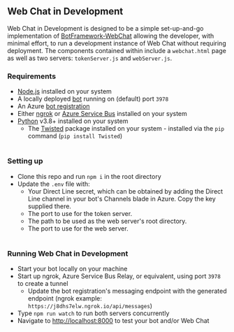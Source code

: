 ## Web Chat in Development

Web Chat in Development is designed to be a simple set-up-and-go implementation of [BotFramework-WebChat](https://github.com/microsoft/botframework-webchat) allowing the developer, with minimal effort, to run a development instance of Web Chat without requiring deployment. The components contained within include a `webchat.html` page as well as two servers: `tokenServer.js` and `webServer.js`.

### Requirements

- [Node.js](https://nodejs.org/en/) installed on your system
- A locally deployed [bot](https://docs.botframework.com) running on (default) port `3978`
- An Azure [bot registration](https://docs.microsoft.com/en-us/azure/bot-service/bot-service-quickstart-registration?view=azure-bot-service-3.0)
- Either [ngrok](https://blog.botframework.com/2017/10/19/debug-channel-locally-using-ngrok/) or [Azure Service Bus](https://blog.botframework.com/2019/04/16/debugging-your-locally-hosted-v4-bot-using-azure-relays/) installed on your system
- [Python](https://www.python.org/downloads/) v3.8+ installed on your system
  - The [Twisted](https://pypi.org/project/Twisted/) package  installed on your system - installed via the `pip` command (`pip install Twisted`)

#

### Setting up
- Clone this repo and run `npm i` in the root directory
- Update the `.env` file with:
  - Your Direct Line secret, which can be obtained by adding the Direct Line channel in your bot's Channels blade in Azure. Copy the key supplied there.
  - The port to use for the token server.
  - The path to be used as the web server's root directory.
  - The port to use for the web server.

#

### Running Web Chat in Development
- Start your bot locally on your machine
- Start up ngrok, Azure Service Bus Relay, or equivalent, using port `3978` to create a tunnel
  - Update the bot registration's messaging endpoint with the generated endpoint (ngrok example: `https://j8dhs7elw.ngrok.io/api/messages`)
- Type `npm run watch` to run both servers concurrently
- Navigate to [http://localhost:8000](http://localhost:8000) to test your bot and/or Web Chat